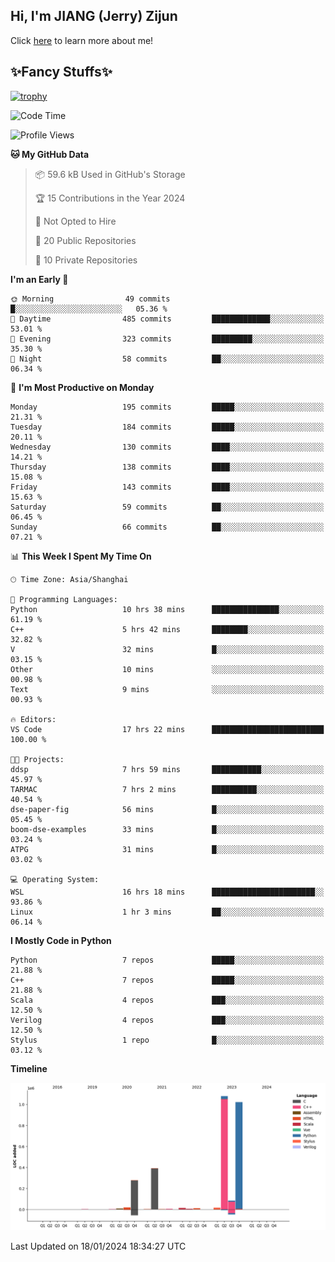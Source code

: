 ## Hi, I'm JIANG (Jerry) Zijun

Click [here](https://jzjerry.github.io/about/) to learn more about me!

## ✨Fancy Stuffs✨
[![trophy](https://github-profile-trophy.vercel.app/?username=jzjerry&theme=onedark)](https://github.com/ryo-ma/github-profile-trophy)
<!--START_SECTION:waka-->
![Code Time](http://img.shields.io/badge/Code%20Time-223%20hrs%2041%20mins-blue)

![Profile Views](http://img.shields.io/badge/Profile%20Views-0-blue)

**🐱 My GitHub Data** 

> 📦 59.6 kB Used in GitHub's Storage 
 > 
> 🏆 15 Contributions in the Year 2024
 > 
> 🚫 Not Opted to Hire
 > 
> 📜 20 Public Repositories 
 > 
> 🔑 10 Private Repositories 
 > 
**I'm an Early 🐤** 

```text
🌞 Morning                49 commits          █░░░░░░░░░░░░░░░░░░░░░░░░   05.36 % 
🌆 Daytime                485 commits         █████████████░░░░░░░░░░░░   53.01 % 
🌃 Evening                323 commits         █████████░░░░░░░░░░░░░░░░   35.30 % 
🌙 Night                  58 commits          ██░░░░░░░░░░░░░░░░░░░░░░░   06.34 % 
```
📅 **I'm Most Productive on Monday** 

```text
Monday                   195 commits         █████░░░░░░░░░░░░░░░░░░░░   21.31 % 
Tuesday                  184 commits         █████░░░░░░░░░░░░░░░░░░░░   20.11 % 
Wednesday                130 commits         ████░░░░░░░░░░░░░░░░░░░░░   14.21 % 
Thursday                 138 commits         ████░░░░░░░░░░░░░░░░░░░░░   15.08 % 
Friday                   143 commits         ████░░░░░░░░░░░░░░░░░░░░░   15.63 % 
Saturday                 59 commits          ██░░░░░░░░░░░░░░░░░░░░░░░   06.45 % 
Sunday                   66 commits          ██░░░░░░░░░░░░░░░░░░░░░░░   07.21 % 
```


📊 **This Week I Spent My Time On** 

```text
🕑︎ Time Zone: Asia/Shanghai

💬 Programming Languages: 
Python                   10 hrs 38 mins      ███████████████░░░░░░░░░░   61.19 % 
C++                      5 hrs 42 mins       ████████░░░░░░░░░░░░░░░░░   32.82 % 
V                        32 mins             █░░░░░░░░░░░░░░░░░░░░░░░░   03.15 % 
Other                    10 mins             ░░░░░░░░░░░░░░░░░░░░░░░░░   00.98 % 
Text                     9 mins              ░░░░░░░░░░░░░░░░░░░░░░░░░   00.93 % 

🔥 Editors: 
VS Code                  17 hrs 22 mins      █████████████████████████   100.00 % 

🐱‍💻 Projects: 
ddsp                     7 hrs 59 mins       ███████████░░░░░░░░░░░░░░   45.97 % 
TARMAC                   7 hrs 2 mins        ██████████░░░░░░░░░░░░░░░   40.54 % 
dse-paper-fig            56 mins             █░░░░░░░░░░░░░░░░░░░░░░░░   05.45 % 
boom-dse-examples        33 mins             █░░░░░░░░░░░░░░░░░░░░░░░░   03.24 % 
ATPG                     31 mins             █░░░░░░░░░░░░░░░░░░░░░░░░   03.02 % 

💻 Operating System: 
WSL                      16 hrs 18 mins      ███████████████████████░░   93.86 % 
Linux                    1 hr 3 mins         ██░░░░░░░░░░░░░░░░░░░░░░░   06.14 % 
```

**I Mostly Code in Python** 

```text
Python                   7 repos             █████░░░░░░░░░░░░░░░░░░░░   21.88 % 
C++                      7 repos             █████░░░░░░░░░░░░░░░░░░░░   21.88 % 
Scala                    4 repos             ███░░░░░░░░░░░░░░░░░░░░░░   12.50 % 
Verilog                  4 repos             ███░░░░░░░░░░░░░░░░░░░░░░   12.50 % 
Stylus                   1 repo              █░░░░░░░░░░░░░░░░░░░░░░░░   03.12 % 
```



**Timeline**

![Lines of Code chart](https://raw.githubusercontent.com/Jzjerry/Jzjerry/main/assets/bar_graph.png)


 Last Updated on 18/01/2024 18:34:27 UTC
<!--END_SECTION:waka-->
